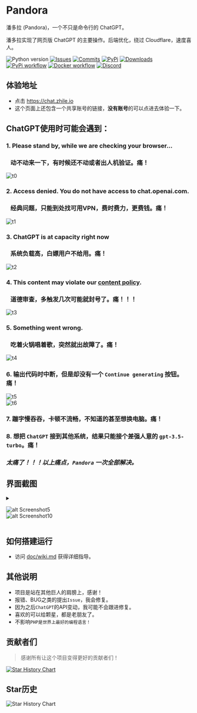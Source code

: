 # Pandora

潘多拉 (Pandora)，一个不只是命令行的 ChatGPT。

潘多拉实现了网页版 ChatGPT 的主要操作。后端优化，绕过 Cloudflare，速度喜人。

<!-- PROJECT SHIELDS -->

![Python version](https://img.shields.io/badge/python-%3E%3D3.7-green)
[![Issues](https://img.shields.io/github/issues-raw/pengzhile/pandora)](https://github.com/pengzhile/pandora/issues)
[![Commits](https://img.shields.io/github/last-commit/pengzhile/pandora/master)](https://github.com/pengzhile/pandora/commits/master)
[![PyPi](https://img.shields.io/pypi/v/pandora-chatgpt.svg)](https://pypi.python.org/pypi/pandora-chatgpt)
[![Downloads](https://static.pepy.tech/badge/pandora-chatgpt)](https://pypi.python.org/pypi/pandora-chatgpt)
[![PyPi workflow](https://github.com/pengzhile/pandora/actions/workflows/python-publish.yml/badge.svg)](https://github.com/pengzhile/pandora/actions/workflows/python-publish.yml)
[![Docker workflow](https://github.com/pengzhile/pandora/actions/workflows/docker-publish.yml/badge.svg)](https://github.com/pengzhile/pandora/actions/workflows/docker-publish.yml)
[![Discord](https://img.shields.io/discord/1098772912242163795?label=Discord)](https://discord.gg/QBkd9JAaWa)

## 体验地址
* 点击 <a href="https://chat.zhile.io" target="_blank" title="Pandora Cloud体验地址">https://chat.zhile.io</a>
* 这个页面上还包含一个共享账号的链接，**没有账号**的可以点进去体验一下。
 
## ChatGPT使用时可能会遇到：

### 1. Please stand by, while we are checking your browser... 
### &nbsp;&nbsp;&nbsp;动不动来一下，有时候还不动或者出人机验证。痛！
![t0](https://github.com/pengzhile/pandora/raw/master/doc/images/t0.png)

### 2. Access denied. You do not have access to chat.openai.com. 
### &nbsp;&nbsp;&nbsp;经典问题，只能到处找可用VPN，费时费力，更费钱。痛！
![t1](https://github.com/pengzhile/pandora/raw/master/doc/images/t1.png)

### 3. ChatGPT is at capacity right now 
### &nbsp;&nbsp;&nbsp;系统负载高，白嫖用户不给用。痛！
![t2](https://github.com/pengzhile/pandora/raw/master/doc/images/t2.png)

### 4. This content may violate our <u>content policy</u>. 
### &nbsp;&nbsp;&nbsp;道德审查，多触发几次可能就封号了。痛！！！
![t3](https://github.com/pengzhile/pandora/raw/master/doc/images/t3.png)

### 5. Something went wrong. 
### &nbsp;&nbsp;&nbsp;吃着火锅唱着歌，突然就出故障了。痛！
![t4](https://github.com/pengzhile/pandora/raw/master/doc/images/t4.png)

### 6. 输出代码时中断，但是却没有一个 `Continue generating` 按钮。痛！
![t5](https://github.com/pengzhile/pandora/raw/master/doc/images/t5.png) <br>
![t6](https://github.com/pengzhile/pandora/raw/master/doc/images/t6.png)

### 7. 蹦字慢吞吞，卡顿不流畅，不知道的甚至想换电脑。痛！
### 8. 想把 `ChatGPT` 接到其他系统，结果只能接个差强人意的 `gpt-3.5-turbo`。痛！

### _太痛了！！！以上痛点，`Pandora` 一次全部解决。_

## 界面截图

  <details>

  <summary>

  ![alt Screenshot5](https://github.com/pengzhile/pandora/raw/master/doc/images/s05.png)<br>
  ![alt Screenshot10](https://github.com/pengzhile/pandora/raw/master/doc/images/s10.jpeg)

  </summary>

  ![alt Screenshot1](https://github.com/pengzhile/pandora/raw/master/doc/images/s01.png)<br>
  ![alt Screenshot2](https://github.com/pengzhile/pandora/raw/master/doc/images/s02.png)<br>
  ![alt Screenshot3](https://github.com/pengzhile/pandora/raw/master/doc/images/s03.png)<br>
  ![alt Screenshot4](https://github.com/pengzhile/pandora/raw/master/doc/images/s04.png)<br>
  ![alt Screenshot6](https://github.com/pengzhile/pandora/raw/master/doc/images/s06.png)<br>
  ![alt Screenshot11](https://github.com/pengzhile/pandora/raw/master/doc/images/s11.jpeg)

  </details>

## 如何搭建运行

* 访问 [doc/wiki.md](https://github.com/pengzhile/pandora/blob/master/doc/wiki.md) 获得详细指导。

## 其他说明

* 项目是站在其他巨人的肩膀上，感谢！
* 报错、BUG之类的提出`Issue`，我会修复。
* 因为之后`ChatGPT`的API变动，我可能不会跟进修复。
* 喜欢的可以给颗星，都是老朋友了。
* 不影响`PHP是世界上最好的编程语言！`

## 贡献者们

> 感谢所有让这个项目变得更好的贡献者们！

[![Star History Chart](https://contrib.rocks/image?repo=pengzhile/pandora)](https://github.com/pengzhile/pandora/graphs/contributors)

## Star历史

![Star History Chart](https://api.star-history.com/svg?repos=pengzhile/pandora&type=Date)
